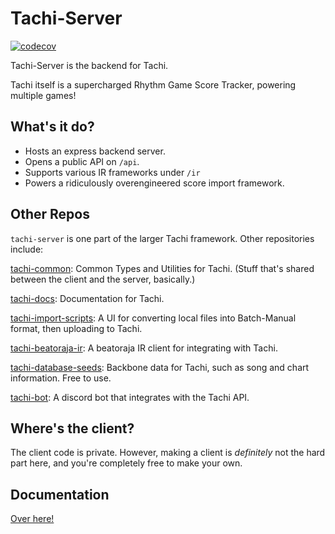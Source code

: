 # Tachi-Server

[![codecov](https://codecov.io/gh/zkldi/tachi-server/branch/develop/graph/badge.svg?token=RAZSDSH1Y9)](https://codecov.io/gh/zkldi/tachi-server)

Tachi-Server is the backend for Tachi.

Tachi itself is a supercharged Rhythm Game Score Tracker, powering multiple games!

## What's it do?

- Hosts an express backend server.
- Opens a public API on `/api`.
- Supports various IR frameworks under `/ir`
- Powers a ridiculously overengineered score import framework.

## Other Repos

`tachi-server` is one part of the larger Tachi framework. Other repositories include:

[tachi-common](https://github.com/tng-dev/tachi-common): Common Types and Utilities for Tachi. (Stuff that's shared between the client and the server, basically.)

[tachi-docs](https://github.com/tng-dev/tachi-docs): Documentation for Tachi.

[tachi-import-scripts](https://github.com/tng-dev/tachi-import-scripts): A UI for converting local files into Batch-Manual format, then uploading to Tachi.

[tachi-beatoraja-ir](https://github.com/tng-dev/tachi-beatoraja-ir): A beatoraja IR client for integrating with Tachi.

[tachi-database-seeds](https://github.com/tng-dev/tachi-database-seeds): Backbone data for Tachi, such as song and chart information. Free to use.

[tachi-bot](https://github.com/tng-dev/tachi-bot): A discord bot that integrates with the Tachi API.

## Where's the client?

The client code is private. However, making a client is *definitely* not the hard part here, and you're completely free to make your own.

## Documentation

[Over here!](https://tachi.rtfd.io)
